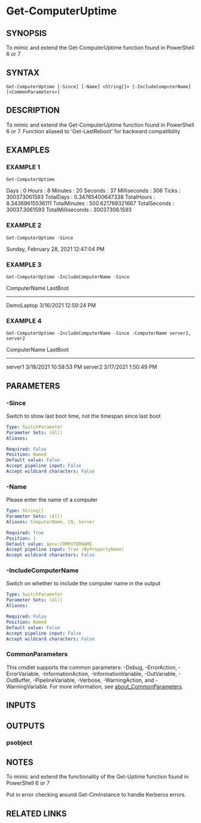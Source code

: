 ﻿---
external help file: PoshFunctions-help.xml
Module Name: poshfunctions
online version: http://wonkysoftware.appspot.com
schema: 2.0.0
---

# Get-ComputerUptime

## SYNOPSIS
To mimic and extend the Get-ComputerUptime function found in PowerShell 6 or 7

## SYNTAX

```
Get-ComputerUptime [-Since] [-Name] <String[]> [-IncludeComputerName] [<CommonParameters>]
```

## DESCRIPTION
To mimic and extend the Get-ComputerUptime function found in PowerShell 6 or 7.
Function aliased to 'Get-LastReboot' for backward compatibility

## EXAMPLES

### EXAMPLE 1
```
Get-ComputerUptime
```

Days              : 0
Hours             : 8
Minutes           : 20
Seconds           : 37
Milliseconds      : 306
Ticks             : 300373061593
TotalDays         : 0.34765400647338
TotalHours        : 8.34369615536111
TotalMinutes      : 500.621769321667
TotalSeconds      : 30037.3061593
TotalMilliseconds : 30037306.1593

### EXAMPLE 2
```
Get-ComputerUptime -Since
```

Sunday, February 28, 2021 12:47:04 PM

### EXAMPLE 3
```
Get-ComputerUptime -IncludeComputerName -Since
```

ComputerName LastBoot
------------ --------
DemoLaptop   3/16/2021 12:59:24 PM

### EXAMPLE 4
```
Get-ComputerUptime -IncludeComputerName -Since -ComputerName server1, server2
```

ComputerName LastBoot
------------ --------
server1      3/18/2021 10:58:53 PM
server2      3/17/2021 1:50:49 PM

## PARAMETERS

### -Since
Switch to show last boot time, not the timespan since last boot

```yaml
Type: SwitchParameter
Parameter Sets: (All)
Aliases:

Required: False
Position: Named
Default value: False
Accept pipeline input: False
Accept wildcard characters: False
```

### -Name
Please enter the name of a computer

```yaml
Type: String[]
Parameter Sets: (All)
Aliases: ComputerName, CN, Server

Required: True
Position: 1
Default value: $env:COMPUTERNAME
Accept pipeline input: True (ByPropertyName)
Accept wildcard characters: False
```

### -IncludeComputerName
Switch on whether to include the computer name in the output

```yaml
Type: SwitchParameter
Parameter Sets: (All)
Aliases:

Required: False
Position: Named
Default value: False
Accept pipeline input: False
Accept wildcard characters: False
```

### CommonParameters
This cmdlet supports the common parameters: -Debug, -ErrorAction, -ErrorVariable, -InformationAction, -InformationVariable, -OutVariable, -OutBuffer, -PipelineVariable, -Verbose, -WarningAction, and -WarningVariable. For more information, see [about_CommonParameters](http://go.microsoft.com/fwlink/?LinkID=113216).

## INPUTS

## OUTPUTS

### psobject
## NOTES
To mimic and extend the functionality of the Get-Uptime function found in PowerShell 6 or 7

Put in error checking around Get-CimInstance to handle Kerberos errors.

## RELATED LINKS
